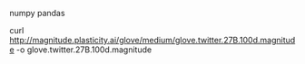 numpy
pandas

curl http://magnitude.plasticity.ai/glove/medium/glove.twitter.27B.100d.magnitude -o glove.twitter.27B.100d.magnitude

